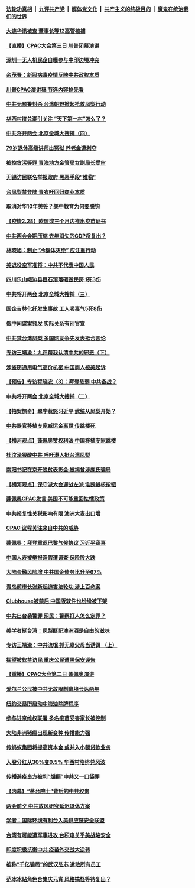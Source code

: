 ####  [法轮功真相](../../../../basic/blob/master/README.md?t=03010701) &nbsp;|&nbsp; [九评共产党](../../../../9ping.md/blob/master/README.md?t=03010701) &nbsp;|&nbsp; [解体党文化](../../../../jtdwh.md/blob/master/README.md?t=03010701)  &nbsp;|&nbsp; [共产主义的终极目的](../../../../gczydzjmd.md/blob/master/README.md?t=03010701) &nbsp;|&nbsp; [魔鬼在统治我们的世界](../../../../mgztzwmdsj.md/blob/master/README.md?t=03010701) 

#### [大连华讯被查 董事长等12高管被捕](../pages/nsc413/n12780749.md?t=03010701) 

#### [【直播】CPAC大会第三日 川普闭幕演讲](../pages/nsc413/n12779449.md?t=03010701) 

#### [深圳一无人机民企自曝参与中印边境冲突](../pages/nsc413/n12780661.md?t=03010701) 

#### [余茂春：新冠病毒疫情反映中共政权本质](../pages/nsc413/n12780719.md?t=03010701) 

#### [川普CPAC演讲稿 节选内容抢先看](../pages/nsc413/n12780702.md?t=03010701) 

#### [中共无预警封杀 台湾朝野掀起抢救凤梨行动](../pages/nsc413/n12780243.md?t=03010701) 

#### [华西村挤兑潮引关注 “天下第一村”怎么了？](../pages/nsc413/n12780501.md?t=03010701) 

#### [中共将开两会 北京全城大搜捕（四）](../pages/nsc413/n12780504.md?t=03010701) 

#### [79岁退休高级讲师出冤狱 养老金遭剥夺](../pages/nsc413/n12780160.md?t=03010701) 

#### [被控贪污等罪 青海地方金管局女副局长受审](../pages/nsc413/n12780222.md?t=03010701) 

#### [无锡访民联名举报政府 黑恶手段“维稳”](../pages/nsc413/n12780347.md?t=03010701) 

#### [台凤梨禁登陆 青农吁回归商业本质](../pages/nsc413/n12780263.md?t=03010701) 

#### [取消对华10年美签？美中教育为何要脱钩](../pages/nsc413/n12777988.md?t=03010701) 

#### [【疫情2.28】欧盟或三个月内推出疫苗证书](../pages/nsc413/n12780129.md?t=03010701) 

#### [中共两会会期压缩 去年消失的GDP将复出？](../pages/nsc413/n12780127.md?t=03010701) 

#### [林晓旭：制止“冷群体灭绝” 应注重行动](../pages/nsc413/n12779736.md?t=03010701) 

#### [美退役空军准将：中共不代表中国人民](../pages/nsc413/n12771145.md?t=03010701) 


#### [四川乐山峨边县巨石滚落砸毁民房 1死3伤](../pages/nsc413/n12779939.md?t=03010701) 

#### [中共将开两会 北京全城大搜捕（三）](../pages/nsc413/n12779894.md?t=03010701) 

#### [国企吉林化纤发生事故 工人吸毒气5死8伤](../pages/nsc413/n12779914.md?t=03010701) 

#### [俄中间谍案频发 实际关系有别官宣](../pages/nsc413/n12780019.md?t=03010701) 

#### [中共禁台湾凤梨 多国网友争先发表挺台言论](../pages/nsc413/n12779783.md?t=03010701) 

#### [专访王靖渝：九评帮我认清中共的邪恶（下）](../pages/nsc413/n12779814.md?t=03010701) 

#### [涉盗窃通用电气高价机密 中国商人被美起诉](../pages/nsc413/n12779369.md?t=03010701) 

#### [【预告】专访程晓农（3）：拜登软弱 中共备战？](../pages/nsc413/n12779494.md?t=03010701) 

#### [中共将开两会 北京全城大搜捕（二）](../pages/nsc413/n12779741.md?t=03010701) 

#### [【拍案惊奇】翠字惹怒习近平 武统从凤梨开始？](../pages/nsc413/n12779667.md?t=03010701) 

#### [中共器官移植专家臧运金离世 传跳楼死](../pages/nsc413/n12778925.md?t=03010701) 

#### [【横河观点】蓬佩奥赞权利法 中国移植专家跳楼](../pages/nsc413/n12779595.md?t=03010701) 

#### [杜汶泽狠酸中共 呼吁港人挺台湾凤梨](../pages/nsc413/n12779516.md?t=03010701) 

#### [南阳书记在京开脱贫表彰会 被揭曾涉庞氏骗局](../pages/nsc413/n12779392.md?t=03010701) 

#### [【横河观点】保守派大会迎战左派 谁觊觎核按钮](../pages/nsc413/n12778261.md?t=03010701) 

#### [蓬佩奥CPAC发言 美国不可能重回怯懦政策](../pages/nsc413/n12779471.md?t=03010701) 

#### [中共报复性关税影响有限 澳洲大麦出口增](../pages/nsc413/n12779370.md?t=03010701) 

#### [CPAC 议程关注来自中共的威胁](../pages/nsc413/n12779505.md?t=03010701) 

#### [蓬佩奥：拜登重返巴黎气候协议 习近平窃喜](../pages/nsc413/n12779452.md?t=03010701) 

#### [中国人寿被举报造假遭调查 保险股大跌](../pages/nsc413/n12779450.md?t=03010701) 

#### [大陆金融风险增 中共国企债务比升至67%](../pages/nsc413/n12779343.md?t=03010701) 

#### [青岛前市长张新起迫害法轮功 涉上百命案](../pages/nsc413/n12777332.md?t=03010701) 

#### [Clubhouse被禁后 中国版软件也纷纷被下架](../pages/nsc413/n12779204.md?t=03010701) 

#### [中共出台袭警罪 网民：警察打人怎么定罪？](../pages/nsc413/n12778995.md?t=03010701) 

#### [美学者挺台湾：凤梨酥配澳洲酒是自由的滋味](../pages/nsc413/n12779129.md?t=03010701) 

#### [专访王靖渝：中共流氓 抓无辜父母当诱饵 （上）](../pages/nsc413/n12779127.md?t=03010701) 

#### [探望被软禁访民 重庆公民遭黑保安诬告](../pages/nsc413/n12779059.md?t=03010701) 

#### [【重播】CPAC大会第二日 蓬佩奥演讲](../pages/nsc413/n12778085.md?t=03010701) 

#### [爱尔兰公民被中共无故限制离境长达两年](../pages/nsc413/n12768744.md?t=03010701) 

#### [纽约交易所启动中海油除牌程序](../pages/nsc413/n12778855.md?t=03010701) 

#### [参与进京维权联署 多名疫苗受害家长被控制](../pages/nsc413/n12778846.md?t=03010701) 

#### [大陆非洲猪瘟出现新变种 传播能力强](../pages/nsc413/n12778851.md?t=03010701) 

#### [传蚂蚁集团将提高资本金 或并入小额贷款业务](../pages/nsc413/n12778670.md?t=03010701) 

#### [入股分红从30%变0.5% 华西村陷挤兑风波](../pages/nsc413/n12778695.md?t=03010701) 

#### [传播避疫良方被判“煽颠”中共又一口袋罪](../pages/nsc413/n12778250.md?t=03010701) 

#### [【内幕】“茅台院士”背后的中共权贵](../pages/nsc413/n12776061.md?t=03010701) 

#### [两会前夕 中共放风研究延迟退休方案](../pages/nsc413/n12778126.md?t=03010701) 

#### [学者：国际环境有利台入美供应链安全联盟](../pages/nsc413/n12778577.md?t=03010701) 

#### [台湾有可能遭军事进攻 台积电关乎美战略安全](../pages/nsc413/n12778511.md?t=03010701) 

#### [印度积极抗衡中共 疫苗外交战大逆转](../pages/nsc413/n12778478.md?t=03010701) 

#### [被称“千亿骗局”的武汉弘芯 遣散所有员工](../pages/nsc413/n12778408.md?t=03010701) 

#### [范冰冰贴角色合集庆元宵 风格搞怪等待复出？](../pages/nsc413/n12777755.md?t=03010701) 

